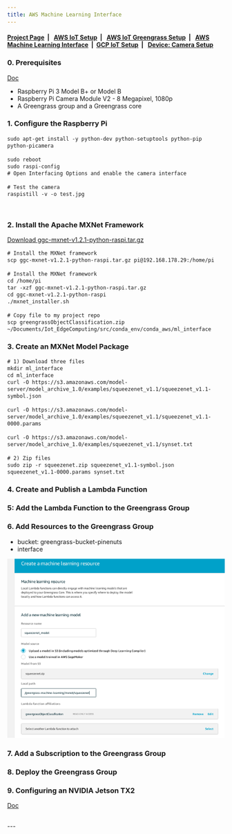 ```yaml
---
title: AWS Machine Learning Interface
---
```



####  [Project Page](https://dujm.github.io/Iot_EdgeComputing/index)&nbsp;  | &nbsp;   [AWS IoT Setup](https://dujm.github.io/Iot_EdgeComputing/aws_iot)&nbsp;  | &nbsp;   [AWS IoT Greengrass Setup](https://dujm.github.io/Iot_EdgeComputing/aws_iot_greengrass)&nbsp;  | &nbsp;   [AWS Machine Learning Interface](https://dujm.github.io/Iot_EdgeComputing/aws_ml)&nbsp;  | &nbsp;[GCP IoT Setup](https://dujm.github.io/Iot_EdgeComputing/gcp_iot)&nbsp;  | &nbsp; [Device: Camera Setup](https://dujm.github.io/Iot_EdgeComputing/device_cam)



### 0. Prerequisites
[Doc](https://docs.aws.amazon.com/greengrass/latest/developerguide/ml-console.html)
 * Raspberry Pi 3 Model B+ or Model B
 * Raspberry Pi Camera Module V2 - 8 Megapixel, 1080p
 * A Greengrass group and a Greengrass core
 
### 1. Configure the Raspberry Pi
```
sudo apt-get install -y python-dev python-setuptools python-pip python-picamera

sudo reboot
sudo raspi-config
# Open Interfacing Options and enable the camera interface

# Test the camera
raspistill -v -o test.jpg
```

<br>

### 2. Install the Apache MXNet Framework
[
Download ggc-mxnet-v1.2.1-python-raspi.tar.gz](https://greengrass-machine-learning-pdx.s3.us-west-2.amazonaws.com/mxnet/ggc-mxnet-v1.2.1-python-raspi.tar.gz?X-Amz-Algorithm=AWS4-HMAC-SHA256&X-Amz-Date=20190420T184724Z&X-Amz-SignedHeaders=host&X-Amz-Expires=3599&X-Amz-Credential=AKIA3LRYJL3ITQX3ZWKI%2F20190420%2Fus-west-2%2Fs3%2Faws4_request&X-Amz-Signature=e88b051929444b0c72d11d34d5bafe6d25784a29d54c53d5255fe216c133be3d)
```
# Install the MXNet framework
scp ggc-mxnet-v1.2.1-python-raspi.tar.gz pi@192.168.178.29:/home/pi

# Install the MXNet framework
cd /home/pi
tar -xzf ggc-mxnet-v1.2.1-python-raspi.tar.gz
cd ggc-mxnet-v1.2.1-python-raspi
./mxnet_installer.sh

# Copy file to my project repo
scp greengrassObjectClassification.zip ~/Documents/Iot_EdgeComputing/src/conda_env/conda_aws/ml_interface

```

### 3. Create an MXNet Model Package
```
# 1) Download three files 
mkdir ml_interface
cd ml_interface
curl -O https://s3.amazonaws.com/model-server/model_archive_1.0/examples/squeezenet_v1.1/squeezenet_v1.1-symbol.json

curl -O https://s3.amazonaws.com/model-server/model_archive_1.0/examples/squeezenet_v1.1/squeezenet_v1.1-0000.params

curl -O https://s3.amazonaws.com/model-server/model_archive_1.0/examples/squeezenet_v1.1/synset.txt

# 2) Zip files 
sudo zip -r squeezenet.zip squeezenet_v1.1-symbol.json squeezenet_v1.1-0000.params synset.txt
```

### 4. Create and Publish a Lambda Function

### 5: Add the Lambda Function to the Greengrass Group

### 6. Add Resources to the Greengrass Group
 * bucket: greengrass-bucket-pinenuts
 * interface 
 
 <img src='assets/6_ggObjectClassfication.png' alt='drawing' width='600' />

<br>

### 7. Add a Subscription to the Greengrass Group

### 8. Deploy the Greengrass Group

### 9. Configuring an NVIDIA Jetson TX2
[Doc](https://docs.aws.amazon.com/greengrass/latest/developerguide/ml-console.html)

<br>
---

